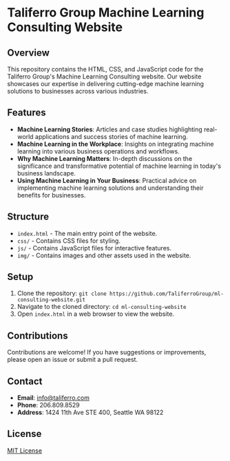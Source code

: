 # Taliferro Group Machine Learning Consulting Website

## Overview
This repository contains the HTML, CSS, and JavaScript code for the Taliferro Group's Machine Learning Consulting website. Our website showcases our expertise in delivering cutting-edge machine learning solutions to businesses across various industries.

## Features
- **Machine Learning Stories**: Articles and case studies highlighting real-world applications and success stories of machine learning.
- **Machine Learning in the Workplace**: Insights on integrating machine learning into various business operations and workflows.
- **Why Machine Learning Matters**: In-depth discussions on the significance and transformative potential of machine learning in today's business landscape.
- **Using Machine Learning in Your Business**: Practical advice on implementing machine learning solutions and understanding their benefits for businesses.

## Structure
- `index.html` - The main entry point of the website.
- `css/` - Contains CSS files for styling.
- `js/` - Contains JavaScript files for interactive features.
- `img/` - Contains images and other assets used in the website.

## Setup
1. Clone the repository: `git clone https://github.com/TaliferroGroup/ml-consulting-website.git`
2. Navigate to the cloned directory: `cd ml-consulting-website`
3. Open `index.html` in a web browser to view the website.

## Contributions
Contributions are welcome! If you have suggestions or improvements, please open an issue or submit a pull request.

## Contact
- **Email**: [info@taliferro.com](mailto:info@taliferro.com)
- **Phone**: 206.809.8529
- **Address**: 1424 11th Ave STE 400, Seattle WA 98122

## License
[MIT License](LICENSE)
